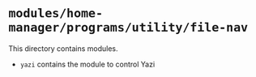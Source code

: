 # `modules/home-manager/programs/utility/file-nav`
This directory contains modules.
- `yazi` contains the module to control Yazi
